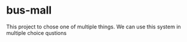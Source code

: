 # bus-mall

This project to chose one of multiple things. We can use this system in multiple choice qustions